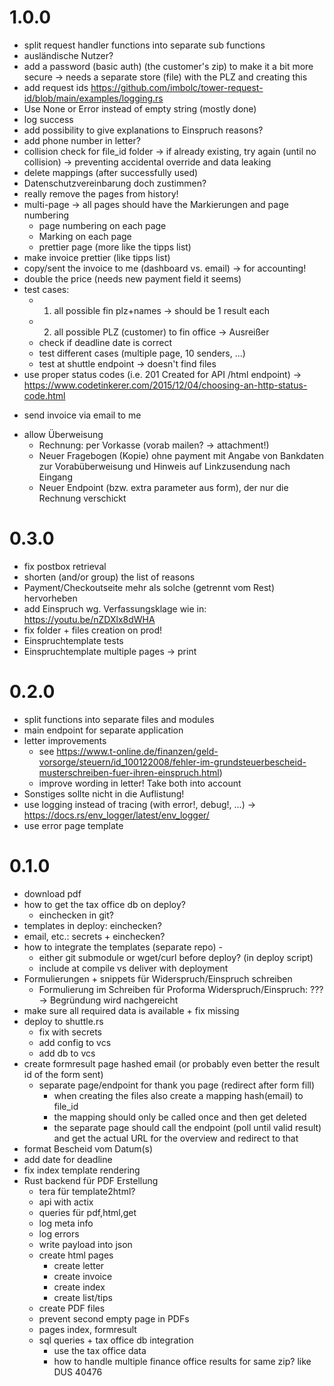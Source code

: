 # 1.0.0
- split request handler functions into separate sub functions
- ausländische Nutzer?
- add a password (basic auth) (the customer's zip) to make it a bit more secure
-> needs a separate store (file) with the PLZ and creating this
- add request ids  https://github.com/imbolc/tower-request-id/blob/main/examples/logging.rs
- Use None or Error instead of empty string (mostly done)
- log success
- add possibility to give explanations to Einspruch reasons?
- add phone number in letter?
- collision check for file_id folder -> if already existing, try again (until no collision) -> preventing accidental override and data leaking
- delete mappings (after successfully used)
- Datenschutzvereinbarung doch zustimmen?
- really remove the pages from history!
- multi-page -> all pages should have the Markierungen and page numbering
  - page numbering on each page
  - Marking on each page
  - prettier page (more like the tipps list)
- make invoice prettier (like tipps list)
- copy/sent the invoice to me (dashboard vs. email) -> for accounting!
- double the price (needs new payment field it seems)
- test cases:
    - 1. all possible fin plz+names -> should be 1 result each
    - 2. all possible PLZ (customer) to fin office -> Ausreißer
    - check if deadline date is correct
    - test different cases (multiple page, 10 senders, ...)
    + test at shuttle endpoint -> doesn't find files
- use proper status codes (i.e. 201 Created for API /html endpoint) -> https://www.codetinkerer.com/2015/12/04/choosing-an-http-status-code.html
+ send invoice via email to me
- allow Überweisung
  - Rechnung: per Vorkasse (vorab mailen? -> attachment!)
  - Neuer Fragebogen (Kopie) ohne payment mit Angabe von Bankdaten zur Vorabüberweisung und Hinweis auf Linkzusendung nach Eingang 
  - Neuer Endpoint (bzw. extra parameter aus form), der nur die Rechnung verschickt 

# 0.3.0
+ fix postbox retrieval
+ shorten (and/or group) the list of reasons 
+ Payment/Checkoutseite mehr als solche (getrennt vom Rest) hervorheben
+ add Einspruch wg. Verfassungsklage wie in: https://youtu.be/nZDXlx8dWHA
+ fix folder + files creation on prod!
+ Einspruchtemplate tests
+ Einspruchtemplate multiple pages -> print

# 0.2.0
+ split functions into separate files and modules
+ main endpoint for separate application
+ letter improvements
  + see https://www.t-online.de/finanzen/geld-vorsorge/steuern/id_100122008/fehler-im-grundsteuerbescheid-musterschreiben-fuer-ihren-einspruch.html)
  + improve wording in letter! Take both into account
+ Sonstiges sollte nicht in die Auflistung!
+ use logging instead of tracing (with error!, debug!, ...)
  -> https://docs.rs/env_logger/latest/env_logger/
+ use error page template

# 0.1.0
+ download pdf
+ how to get the tax office db on deploy?
  + einchecken in git?
+ templates in deploy: einchecken?
+ email, etc.: secrets + einchecken? 
+ how to integrate the templates (separate repo) -
  - either git submodule or wget/curl before deploy? (in deploy script)
  - include at compile vs deliver with deployment
+ Formulierungen + snippets für Widerspruch/Einspruch schreiben
    + Formulierung im Schreiben für Proforma Widerspruch/Einspruch: ???
      -> Begründung wird nachgereicht
+ make sure all required data is available + fix missing
+ deploy to shuttle.rs
  + fix with secrets
  + add config to vcs
  + add db to vcs
+ create formresult page hashed email (or probably even better the result id of the form sent)
    + separate page/endpoint for thank you page (redirect after form fill)
        - when creating the files also create a mapping hash(email) to file_id
        - the mapping should only be called once and then get deleted
        - the separate page should call the endpoint (poll until valid result) and get the actual URL for the overview and redirect to that
+ format Bescheid vom Datum(s)
+ add date for deadline
+ fix index template rendering
+ Rust backend für PDF Erstellung
    + tera für template2html?
    + api with actix
    + queries für pdf,html,get
    + log meta info 
    + log errors
    + write payload into json
    + create html pages
      + create letter
      + create invoice
      + create index
      + create list/tips
    + create PDF files
    + prevent second empty page in PDFs
    + pages index, formresult
    + sql queries + tax office db integration
      + use the tax office data
      + how to handle multiple finance office results for same zip? like DUS 40476 